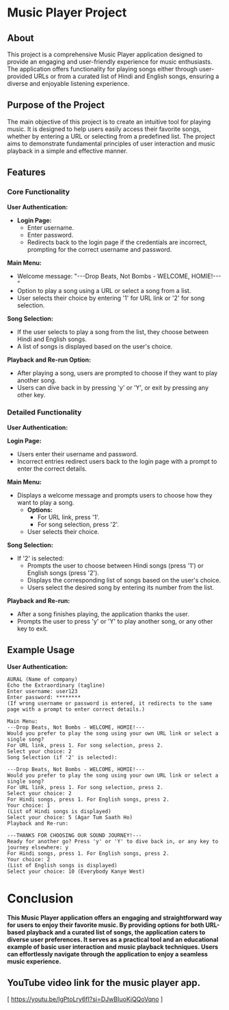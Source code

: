 # Music Player Project

## About
This project is a comprehensive Music Player application designed to provide an engaging and user-friendly experience for music enthusiasts. The application offers functionality for playing songs either through user-provided URLs or from a curated list of Hindi and English songs, ensuring a diverse and enjoyable listening experience.

## Purpose of the Project
The main objective of this project is to create an intuitive tool for playing music. It is designed to help users easily access their favorite songs, whether by entering a URL or selecting from a predefined list. The project aims to demonstrate fundamental principles of user interaction and music playback in a simple and effective manner.

## Features

### Core Functionality

**User Authentication:**
- **Login Page:**
  - Enter username.
  - Enter password.
  - Redirects back to the login page if the credentials are incorrect, prompting for the correct username and password.

**Main Menu:**
- Welcome message: "---Drop Beats, Not Bombs - WELCOME, HOMIE!---"
- Option to play a song using a URL or select a song from a list.
- User selects their choice by entering '1' for URL link or '2' for song selection.

**Song Selection:**
- If the user selects to play a song from the list, they choose between Hindi and English songs.
- A list of songs is displayed based on the user's choice.

**Playback and Re-run Option:**
- After playing a song, users are prompted to choose if they want to play another song.
- Users can dive back in by pressing 'y' or 'Y', or exit by pressing any other key.

### Detailed Functionality

**User Authentication:**

**Login Page:**
- Users enter their username and password.
- Incorrect entries redirect users back to the login page with a prompt to enter the correct details.

**Main Menu:**

- Displays a welcome message and prompts users to choose how they want to play a song.
  - **Options:**
    - For URL link, press '1'.
    - For song selection, press '2'.
  - User selects their choice.

**Song Selection:**

- If '2' is selected:
  - Prompts the user to choose between Hindi songs (press '1') or English songs (press '2').
  - Displays the corresponding list of songs based on the user's choice.
  - Users select the desired song by entering its number from the list.

**Playback and Re-run:**

- After a song finishes playing, the application thanks the user.
- Prompts the user to press 'y' or 'Y' to play another song, or any other key to exit.

## Example Usage

**User Authentication:**

```
AURAL (Name of company)
Echo the Extraordinary (tagline)
Enter username: user123
Enter password: ********
(If wrong username or password is entered, it redirects to the same page with a prompt to enter correct details.)

Main Menu:
---Drop Beats, Not Bombs - WELCOME, HOMIE!---
Would you prefer to play the song using your own URL link or select a single song?
For URL link, press 1. For song selection, press 2.
Select your choice: 2
Song Selection (if '2' is selected):

---Drop Beats, Not Bombs - WELCOME, HOMIE!---
Would you prefer to play the song using your own URL link or select a single song?
For URL link, press 1. For song selection, press 2.
Select your choice: 2
For Hindi songs, press 1. For English songs, press 2.
Your choice: 1
(List of Hindi songs is displayed)
Select your choice: 5 (Agar Tum Saath Ho)
Playback and Re-run:

---THANKS FOR CHOOSING OUR SOUND JOURNEY!---
Ready for another go? Press 'y' or 'Y' to dive back in, or any key to journey elsewhere: y
For Hindi songs, press 1. For English songs, press 2.
Your choice: 2
(List of English songs is displayed)
Select your choice: 10 (Everybody Kanye West) 
```
# Conclusion
**This Music Player application offers an engaging and straightforward way for users to enjoy their favorite music. By providing options for both URL-based playback and a curated list of songs, the application caters to diverse user preferences. It serves as a practical tool and an educational example of basic user interaction and music playback techniques. Users can effortlessly navigate through the application to enjoy a seamless music experience.**

## YouTube video link for the music player app.
   [ https://youtu.be/IgPtoLry6fI?si=DJwBIuoKiQQoVqno ]
